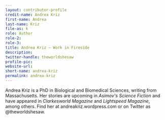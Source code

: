 ```yaml
---
layout: contributor-profile
credit-name: Andrea Kriz
first-name: Andrea
last-name: Kriz
file-as: k
role: Author
role-2:
role-3:
title: Andrea Kriz — Work in Fireside
description:
twitter-handle: theworldshesaw
profile-pic: 
website-url:
short-name: andrea-kriz
permalink: andrea-kriz
---
```

Andrea Kriz is a PhD in Biological and Biomedical Sciences, writing from Massachusetts. Her stories are upcoming in _Asimov's Science Fiction_ and have appeared in _Clarkesworld Magazine_ and _Lightspeed Magazine_, among others. Find her at andreakriz.wordpress.com or on Twitter as @theworldshesaw.
